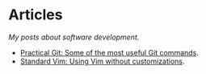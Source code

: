 # Articles

_My posts about software development._

- [Practical Git: Some of the most useful Git commands](/practical-git/).
- [Standard Vim: Using Vim without customizations](/standard-vim/).
